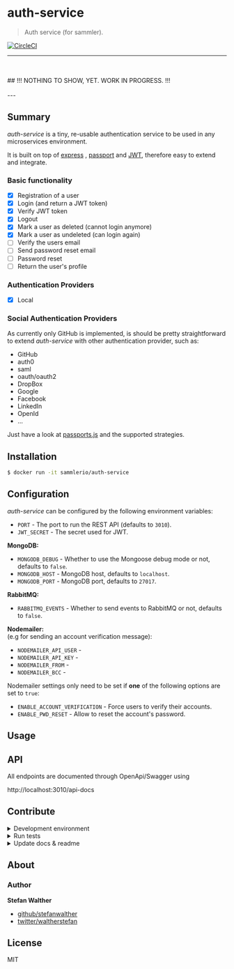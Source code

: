 # auth-service

> Auth service (for sammler).

[![CircleCI](https://img.shields.io/circleci/project/github/sammler/auth-service.svg)](https://circleci.com/gh/sammler/auth-service)

---
<br/>
<br/>
## !!! NOTHING TO SHOW, YET. WORK IN PROGRESS. !!!
<br/>
<br/>
---

## Summary
_auth-service_ is a tiny, re-usable authentication service to be used in any microservices environment.

It is built on top of [express](https://expressjs.com/) , [passport](http://passportjs.org/) and [JWT](https://jwt.io/), therefore easy to extend and integrate.

### Basic functionality

- [x] Registration of a user
- [x] Login (and return a JWT token)
- [x] Verify JWT token
- [x] Logout
- [x] Mark a user as deleted (cannot login anymore)
- [x] Mark a user as undeleted (can login again)
- [ ] Verify the users email
- [ ] Send password reset email
- [ ] Password reset
- [ ] Return the user's profile

### Authentication Providers

- [x] Local

### Social Authentication Providers

As currently only GitHub is implemented, is should be pretty straightforward to extend _auth-service_ with other authentication provider, such as:

- GitHub 
- auth0
- saml
- oauth/oauth2
- DropBox
- Google
- Facebook
- LinkedIn
- OpenId
- ...

Just have a look at [passports.js](http://passportjs.org/) and the supported strategies.

## Installation
```bash
$ docker run -it sammlerio/auth-service
```

## Configuration
_auth-service_ can be configured by the following environment variables:

- `PORT` - The port to run the REST API (defaults to `3010`).
- `JWT_SECRET` - The secret used for JWT.

**MongoDB:**

- `MONGODB_DEBUG` - Whether to use the Mongoose debug mode or not, defaults to `false`.
- `MONGODB_HOST` - MongoDB host, defaults to `localhost`.
- `MONGODB_PORT` - MongoDB port, defaults to `27017`. 

**RabbitMQ:**
- `RABBITMQ_EVENTS` - Whether to send events to RabbitMQ or not, defaults to `false`.

**Nodemailer:**   
(e.g for sending an account verification message):

- `NODEMAILER_API_USER` - 
- `NODEMAILER_API_KEY` - 
- `NODEMAILER_FROM` - 
- `NODEMAILER_BCC` - 

Nodemailer settings only need to be set if **one** of the following options are set to `true`:

- `ENABLE_ACCOUNT_VERIFICATION` - Force users to verify their accounts.
- `ENABLE_PWD_RESET` - Allow to reset the account's password.

## Usage

## API

All endpoints are documented through OpenApi/Swagger using

http://localhost:3010/api-docs

## Contribute

<details>
<summary>Development environment</summary>

### Start the development environment

To start the development environment, go for

```sh
$ make up
```

This will essentially:

- Start MongoDB
- Start RabbitMQ (management UI available at: http://localhost:15672/)
- Start a server running the auth-service (http://localhost:3010)
- Watch changes and re-start the server

### Only required services

If you only want to run required services (e.g. MongoDB, RabbitMQ, etc.) and run the node.js process on your machine, then go for

```sh
$ make up-deps
```

Then start the server using

```sh
$ npm run start:watch
```

The API is available at http://localhost:3010
</details>

<details>
<summary>Run tests</summary>

### Run tests

Running and reviewing unit tests is a great way to get familiarized with a library and its API. You can install dependencies and run tests with the following command:

**Start MongoDB**:  
The following command will spin up a MongoDB instance to be used in the **integration tests** at port 27018 (to prevent conflicts with the default port).

```sh
$ npm run dc-dev-up
```

---

Then run one of the following options:

**Run integration tests**:

Spins up all required dependent services to run the integration tests and runs the integration tests:

```sh
$ make build-run-integration-tests
```

**Run unit tests**:
```sh
$ make build-run-unit-tests
```

---

</details>

<details>
<summary>Update docs & readme</summary>

### Building docs

_(This project's readme.md is generated by [verb](https://github.com/verbose/verb-generate-readme), please don't edit the readme directly. Any changes to the readme must be made in the [.verb.md](.verb.md) readme template.)_

To generate the readme, run the following command:

```sh
make gen-readme
```
</details>

## About

### Author
**Stefan Walther**

* [github/stefanwalther](https://github.com/stefanwalther)
* [twitter/waltherstefan](http://twitter.com/waltherstefan)

## License
MIT

